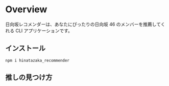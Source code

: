 # Overview

日向坂レコメンダーは、あなたにぴったりの日向坂 46 のメンバーを推薦してくれる CLI アプリケーションです。

## インストール

```
npm i hinatazaka_recommender
```

## 推しの見つけ方

